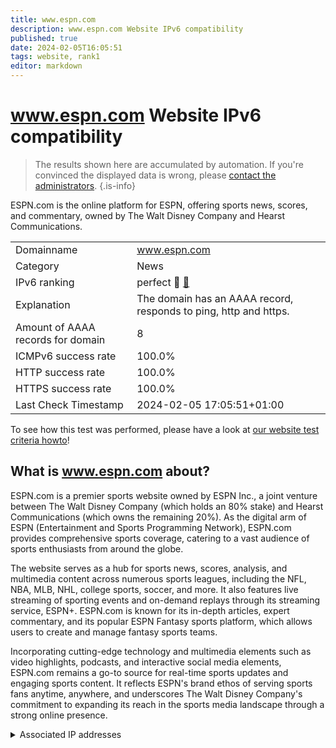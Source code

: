 ```yaml
---
title: www.espn.com
description: www.espn.com Website IPv6 compatibility
published: true
date: 2024-02-05T16:05:51
tags: website, rank1
editor: markdown
---
```


# www.espn.com Website IPv6 compatibility

> The results shown here are accumulated by automation. If you're convinced the displayed data is wrong, please [contact the administrators](/howto/chat). 
{.is-info}

ESPN.com is the online platform for ESPN, offering sports news, scores, and commentary, owned by The Walt Disney Company and Hearst Communications.


|   |   |
| - | - |
| Domainname | www.espn.com
| Category | News |
| IPv6 ranking | perfect :1st_place_medal: [🔗](/howto/ranking) |
| Explanation | The domain has an AAAA record, responds to ping, http and https. |
| Amount of AAAA records for domain | 8 |
| ICMPv6 success rate | 100.0%|
| HTTP success rate | 100.0% |
| HTTPS success rate | 100.0% |
| Last Check Timestamp | 2024-02-05 17:05:51+01:00 |

To see how this test was performed, please have a look at [our website test criteria howto](/howto/testcriteria/website)!


## What is www.espn.com about?
ESPN.com is a premier sports website owned by ESPN Inc., a joint venture between The Walt Disney Company (which holds an 80% stake) and Hearst Communications (which owns the remaining 20%). As the digital arm of ESPN (Entertainment and Sports Programming Network), ESPN.com provides comprehensive sports coverage, catering to a vast audience of sports enthusiasts from around the globe.

The website serves as a hub for sports news, scores, analysis, and multimedia content across numerous sports leagues, including the NFL, NBA, MLB, NHL, college sports, soccer, and more. It also features live streaming of sporting events and on-demand replays through its streaming service, ESPN+. ESPN.com is known for its in-depth articles, expert commentary, and its popular ESPN Fantasy sports platform, which allows users to create and manage fantasy sports teams.

Incorporating cutting-edge technology and multimedia elements such as video highlights, podcasts, and interactive social media elements, ESPN.com remains a go-to source for real-time sports updates and engaging sports content. It reflects ESPN's brand ethos of serving sports fans anytime, anywhere, and underscores The Walt Disney Company's commitment to expanding its reach in the sports media landscape through a strong online presence.



<details>
<summary>Associated IP addresses</summary>

2600:9000:2077:f000:e:fe33:5580:93a1

2600:9000:2077:b800:e:fe33:5580:93a1

2600:9000:2077:2800:e:fe33:5580:93a1

2600:9000:2077:6c00:e:fe33:5580:93a1

2600:9000:2077:6e00:e:fe33:5580:93a1

2600:9000:2077:fa00:e:fe33:5580:93a1

2600:9000:2077:3600:e:fe33:5580:93a1

2600:9000:2077:e600:e:fe33:5580:93a1

</details>
